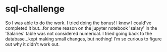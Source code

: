 # sql-challenge
So I was able to do the work. I tried doing the bonus! I know I could've completed it but...for some reason on the jupyter notebook 'salary' in the 'Salaries' table was not considered numerical. I tried going back to the database...kept making small changes, but nothing! I'm so curious to figure out why it didn't work out. 
